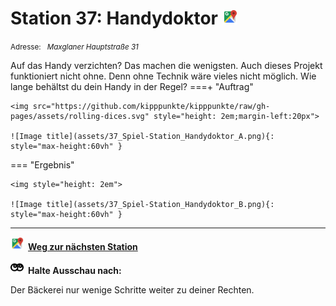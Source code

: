 # Station 37: Handydoktor  <a href="https://www.google.com/maps/dir/?api=1&travelmode=walking&destination=47.7971815,13.0221319"><img src="https://github.com/kipppunkte/kipppunkte/raw/gh-pages/assets/google-maps.svg" width="24" height="24"></a>

<small>Adresse:<em style="margin-left: 10px">Maxglaner Hauptstraße 31</em></small>



Auf das Handy verzichten? Das machen die wenigsten. Auch dieses Projekt funktioniert nicht ohne. Denn ohne Technik wäre vieles nicht möglich.
Wie lange behältst du dein Handy in der Regel?
===+ "Auftrag" 

    <img src="https://github.com/kipppunkte/kipppunkte/raw/gh-pages/assets/rolling-dices.svg" style="height: 2em;margin-left:20px">

    ![Image title](assets/37_Spiel-Station_Handydoktor_A.png){: style="max-height:60vh" }


=== "Ergebnis"

    <img style="height: 2em">

    ![Image title](assets/37_Spiel-Station_Handydoktor_B.png){: style="max-height:60vh" }





____

<a href="https://www.google.com/maps/dir/?api=1&travelmode=walking&destination=47.7972473,13.0219978"><img src="https://github.com/kipppunkte/kipppunkte/raw/gh-pages/assets/google-maps.svg" style="height: 1.5em;margin-right: 0.5em"></a>**[Weg zur nächsten Station](https://www.google.com/maps/dir/?api=1&travelmode=walking&destination=47.7972473,13.0219978)**



<img src="https://github.com/kipppunkte/kipppunkte/raw/gh-pages/assets/eyes.svg" style="height: 1.5em;background: white;margin-right: 0.5em">**Halte Ausschau nach:**

Der Bäckerei nur wenige Schritte weiter zu deiner Rechten.